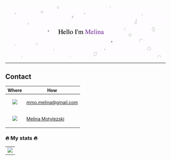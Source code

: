 <p align="center">
  <img src="https://github.com/Melinaaam/Melinaaam/blob/main/imgs/acc_git.gif" alt="Hi, I'm Melina 👋 ">
</p>

___

## Contact

| Where  | How  |
| --- | --- |
| <p align="center"> <img src="https://skillicons.dev/icons?i=gmail" /></p> | mmo.melina@gmail.com |
| <p align="center"> <img src="https://skillicons.dev/icons?i=linkedin" /></p> | [Melina Motylezski](hhttps://www.linkedin.com/in/melina-motylewski)|

### :fire: My stats :fire:
<table>
  <tr>
    <td valign="top"><img width=300 src='https://github-readme-stats.vercel.app/api/top-langs/?username=Melinaaam&theme=vue-dark&show_icons=true&hide_border=true&layout=compact' /></td>
  </tr>
</table>
<!--
<img width=400 src='https://github-readme-stats.vercel.app/api?username=Melinaaam&theme=vue-dark&show_icons=true&hide_border=true&count_private=true' />
**Melinaaam/Melinaaam** is a ✨ _special_ ✨ repository because its `README.md` (this file) appears on your GitHub profile.

Here are some ideas to get you started:

- 🔭 I’m currently working on ...
- 🌱 I’m currently learning ...
- 👯 I’m looking to collaborate on ...
- 🤔 I’m looking for help with ...
- 💬 Ask me about ...
- 📫 How to reach me: ...
- 😄 Pronouns: ...
- ⚡ Fun fact: ...
-->
